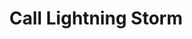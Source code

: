 ---
title: "Call Lightning Storm"

spell:
  schools:
    - name:        "Evocation"
      subschools:  []
      descriptors: ["Electricity"]
  classes:
    - name:  "Druid"
      abbr:  "Drd"
      level: 5
  domains:
    - name:  "Weather"
      abbr:  "Weather"
      level: 5
  range:              "Long (400 ft. + 40 ft./level)"
  description:        |
    This spell functions like call lightning, except that each bolt deals {% die_roll 5 6 0 %} points of electricity damage (or {% die_roll 5 10 0 %} if created outdoors in a stormy area), and you may call a maximum of 15 bolts.
---